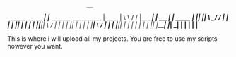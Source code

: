                              __
_______  __       __    ___|  |___   _______  __________
| ____ | \ \     / /   |___   ___|  | _____|  |  _____ |
||    ||  \ \___/ /       |  |      | |   ||  | |    | |
||____||   \     /        | |       | |   ||  | |    | |
|______|    \   /        | |        | |___||  | |    | |
|            |  |       |_|         |______|  |_|    \_| 
|            |  |
|            |__|

This is where i will upload all my projects. You are free to use my scripts however you want.
